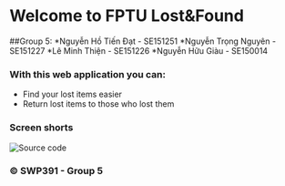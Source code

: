 # Welcome to FPTU Lost&Found
##Group 5:
*Nguyễn Hồ Tiến Đạt - SE151251
*Nguyễn Trọng Nguyên - SE151227
*Lê Minh Thiện - SE151226
*Nguyễn Hữu Giàu - SE150014
### With this web application you can:
* Find your lost items easier
* Return lost items to those who lost them

### Screen shorts
![Source code](https://github.com/SE151251/hello-world-1632/blob/main/images/Intro1.PNG)

### © SWP391 - Group 5
